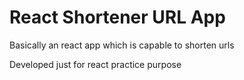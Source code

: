 # React Shortener URL App
Basically an react app which is capable to shorten urls

Developed just for react practice purpose
